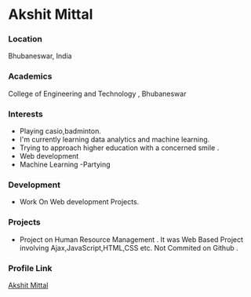 # Akshit Mittal

### Location

Bhubaneswar, India

### Academics

College of Engineering and Technology , Bhubaneswar

### Interests

- Playing casio,badminton.
- I'm currently learning data analytics and machine learning.
- Trying to approach higher education with a concerned smile .
- Web development
- Machine Learning
-Partying

### Development

- Work On Web development Projects.


### Projects

- Project on Human Resource Management . It was Web Based Project involving Ajax,JavaScript,HTML,CSS etc. Not Commited on Github .

### Profile Link

[Akshit Mittal](https://github.com/akshit3797)